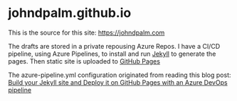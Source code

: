 # johndpalm.github.io

This is the source for this site: https://johndpalm.com

The drafts are stored in a private repousing Azure Repos.  I have a CI/CD pipeline, using Azure Pipelines, to install and run [Jekyll](https://jekyllrb.com) to generate the pages. Then static site is uploaded to [GitHub Pages](https://pages.github.com/) 

The azure-pipeline.yml configuration originated from reading this blog post: [Build your Jekyll site and Deploy it on GitHub Pages with an Azure DevOps pipeline](https://xaviergeerinck.com/deploying-gh-pages-with-azure-pipelines)
